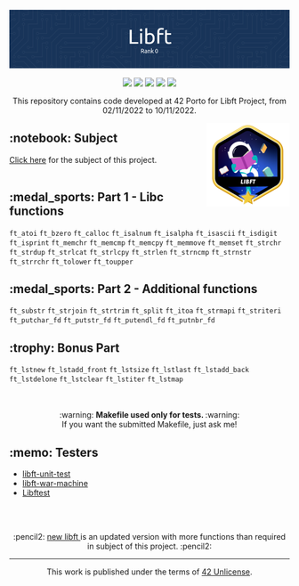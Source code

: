 <p align="center">
  <img src="https://github.com/lbordonal/lbordonal/blob/main/.titles/libft.png">
</p>

<p align="center">
	<img src="https://img.shields.io/badge/score-125%20%2F%20100%20%E2%98%85-9cf?style=flat-square" />
	<img src="https://img.shields.io/github/languages/code-size/lbordonal/00-Libft?style=flat-square" />
	<img src="https://img.shields.io/github/languages/count/lbordonal/00-Libft?style=flat-square" />
	<img src="https://img.shields.io/github/languages/top/lbordonal/00-Libft?style=flat-square" />
	<img src="https://img.shields.io/github/last-commit/lbordonal/00-Libft?style=flat-square" />
</p>

<p align="center">
This repository contains code developed at 42 Porto for Libft Project, from 02/11/2022 to 10/11/2022.
</p>

<img src="https://github.com/lbordonal/lbordonal/blob/main/.42_badges/libftm.png" align="right" />
<h2>
	 :notebook: Subject
</h2>
<a href="https://github.com/lbordonal/00-Libft/blob/main/Subject/en.subject.pdf">Click here</a> for the subject of this project.
<br /><br />

<h2 align="left">
	:medal_sports: Part 1 - Libc functions
</h2>

`ft_atoi` `ft_bzero` `ft_calloc` `ft_isalnum` `ft_isalpha` `ft_isascii` `ft_isdigit` `ft_isprint` `ft_memchr` `ft_memcmp` `ft_memcpy` `ft_memmove` `ft_memset` `ft_strchr` `ft_strdup` `ft_strlcat` `ft_strlcpy` `ft_strlen` `ft_strncmp` `ft_strnstr` `ft_strrchr` `ft_tolower` `ft_toupper` <br />

<h2 align="left">
	:medal_sports: Part 2 - Additional functions
</h2>

`ft_substr` `ft_strjoin` `ft_strtrim` `ft_split` `ft_itoa` `ft_strmapi` `ft_striteri` `ft_putchar_fd` `ft_putstr_fd` `ft_putendl_fd` `ft_putnbr_fd` <br />

<h2 align="left">
	:trophy: Bonus Part
</h2>

`ft_lstnew` `ft_lstadd_front` `ft_lstsize` `ft_lstlast` `ft_lstadd_back` `ft_lstdelone` `ft_lstclear` `ft_lstiter` `ft_lstmap`  <br />
<br />
<br />

<p align="center">
:warning: <strong> Makefile used only for tests. </strong> :warning: <br />
If you want the submitted Makefile, just ask me!
</p>


<h2 align="left">
	:memo: Testers
</h2>

- [libft-unit-test][1]
- [libft-war-machine][2]
- [Libftest][3]

[1]: https://github.com/alelievr/libft-unit-test
[2]: https://github.com/0x050f/libft-war-machine
[3]: https://github.com/jtoty/Libftest

<br />
<br />

<p align="center">
:pencil2:  <a href="https://github.com/lbordonal/00-Libft/tree/main/new%20libft">new libft </a> is an updated version with more functions than required in subject of this project.  :pencil2: <br />
</p>

<hr/>



<p align="center">
This work is published under the terms of <a href="https://github.com/gcamerli/42unlicense">42 Unlicense</a>.
</p>
